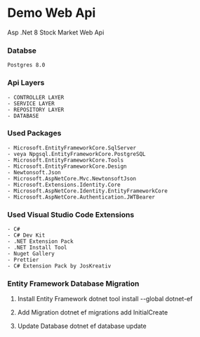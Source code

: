 # Demo Web Api

Asp .Net 8 Stock Market Web Api

### Databse

    Postgres 8.0

### Api Layers

    - CONTROLLER LAYER
    - SERVICE LAYER
    - REPOSITORY LAYER
    - DATABASE

### Used Packages

    - Microsoft.EntityFrameworkCore.SqlServer
    - veya Npgsql.EntityFrameworkCore.PostgreSQL
    - Microsoft.EntityFrameworkCore.Tools
    - Microsoft.EntityFrameworkCore.Design
    - Newtonsoft.Json
    - Microsoft.AspNetCore.Mvc.NewtonsoftJson
    - Microsoft.Extensions.Identity.Core
    - Microsoft.AspNetCore.Identity.EntityFrameworkCore
    - Microsoft.AspNetCore.Authentication.JWTBearer

### Used Visual Studio Code Extensions

    - C#
    - C# Dev Kit
    - .NET Extension Pack
    - .NET Install Tool
    - Nuget Gallery
    - Prettier
    - C# Extension Pack by JosKreativ

### Entity Framework Database Migration

1. Install Entity Framework
    dotnet tool install --global dotnet-ef

2. Add Migration
    dotnet ef migrations add InitialCreate

3. Update Database
    dotnet ef database update
